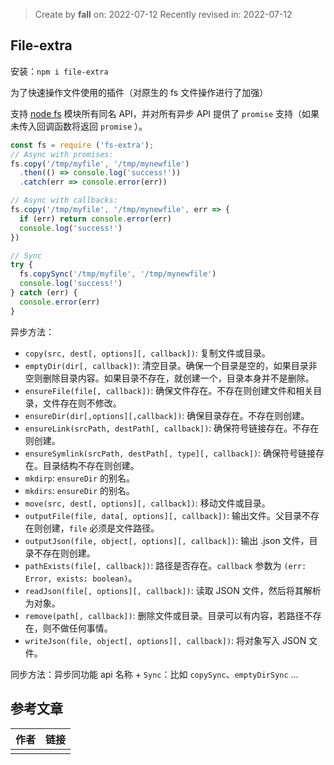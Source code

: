 > Create by **fall** on: 2022-07-12
> Recently revised in: 2022-07-12

## File-extra

安装：`npm i file-extra` 

为了快速操作文件使用的插件（对原生的 fs 文件操作进行了加强）

支持 [node fs](http://nodejs.cn/api/fs.html#fs_promise_example) 模块所有同名 API，并对所有异步 API 提供了 `promise` 支持（如果未传入回调函数将返回 `promise` ）。

```js
const fs = require ('fs-extra');
// Async with promises:
fs.copy('/tmp/myfile', '/tmp/mynewfile')
  .then(() => console.log('success!'))
  .catch(err => console.error(err))

// Async with callbacks:
fs.copy('/tmp/myfile', '/tmp/mynewfile', err => {
  if (err) return console.error(err)
  console.log('success!')
})

// Sync
try {
  fs.copySync('/tmp/myfile', '/tmp/mynewfile')
  console.log('success!')
} catch (err) {
  console.error(err)
}
```

异步方法：

- `copy(src, dest[, options][, callback])`: 复制文件或目录。
- `emptyDir(dir[, callback])`: 清空目录。确保一个目录是空的，如果目录非空则删除目录内容。如果目录不存在，就创建一个，目录本身并不是删除。
- `ensureFile(file[, callback])`: 确保文件存在。不存在则创建文件和相关目录，文件存在则不修改。
- `ensureDir(dir[,options][,callback])`: 确保目录存在。不存在则创建。
- `ensureLink(srcPath, destPath[, callback])`: 确保符号链接存在。不存在则创建。
- `ensureSymlink(srcPath, destPath[, type][, callback])`: 确保符号链接存在。目录结构不存在则创建。
- `mkdirp`: `ensureDir` 的别名。
- `mkdirs`: `ensureDir` 的别名。
- `move(src, dest[, options][, callback])`: 移动文件或目录。
- `outputFile(file, data[, options][, callback])`: 输出文件。父目录不存在则创建，`file` 必须是文件路径。
- `outputJson(file, object[, options][, callback])`: 输出 .json 文件，目录不存在则创建。
- `pathExists(file[, callback])`: 路径是否存在。`callback` 参数为 `(err: Error, exists: boolean)`。
- `readJson(file[, options][, callback])`: 读取 JSON 文件，然后将其解析为对象。
- `remove(path[, callback])`: 删除文件或目录。目录可以有内容，若路径不存在，则不做任何事情。
- `writeJson(file, object[, options][, callback])`: 将对象写入 JSON 文件。

同步方法：异步同功能 api 名称 + `Sync`：比如 `copySync`、`emptyDirSync` ...

## 参考文章

| 作者 | 链接 |
| ---- | ---- |
|      |      |

